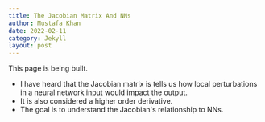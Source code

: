 ```yaml
---
title: The Jacobian Matrix And NNs
author: Mustafa Khan
date: 2022-02-11
category: Jekyll
layout: post
---
```


This page is being built. 

* I have heard that the Jacobian matrix is tells us how local perturbations in a neural network input would impact the output.
* It is also considered a higher order derivative.
* The goal is to understand the Jacobian's relationship to NNs.


